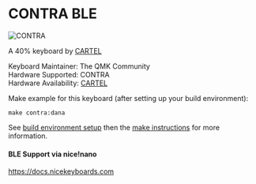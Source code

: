 CONTRA BLE
===

![CONTRA](https://cartel.ltd/wp-content/uploads/2018/01/img_3209.jpg)

A 40% keyboard by [CARTEL](https://cartel.ltd/)

Keyboard Maintainer: The QMK Community  
Hardware Supported: CONTRA  
Hardware Availability: [CARTEL](https://cartel.ltd/projects/contra/)

Make example for this keyboard (after setting up your build environment):

    make contra:dana

See [build environment setup](https://docs.qmk.fm/build_environment_setup.html) then the [make instructions](https://docs.qmk.fm/make_instructions.html) for more information.


#### BLE Support via nice!nano

<https://docs.nicekeyboards.com>